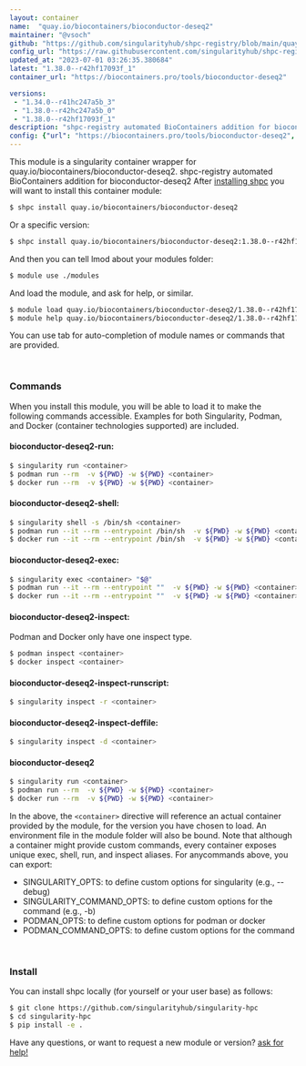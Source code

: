 ```yaml
---
layout: container
name:  "quay.io/biocontainers/bioconductor-deseq2"
maintainer: "@vsoch"
github: "https://github.com/singularityhub/shpc-registry/blob/main/quay.io/biocontainers/bioconductor-deseq2/container.yaml"
config_url: "https://raw.githubusercontent.com/singularityhub/shpc-registry/main/quay.io/biocontainers/bioconductor-deseq2/container.yaml"
updated_at: "2023-07-01 03:26:35.380684"
latest: "1.38.0--r42hf17093f_1"
container_url: "https://biocontainers.pro/tools/bioconductor-deseq2"

versions:
 - "1.34.0--r41hc247a5b_3"
 - "1.38.0--r42hc247a5b_0"
 - "1.38.0--r42hf17093f_1"
description: "shpc-registry automated BioContainers addition for bioconductor-deseq2"
config: {"url": "https://biocontainers.pro/tools/bioconductor-deseq2", "maintainer": "@vsoch", "description": "shpc-registry automated BioContainers addition for bioconductor-deseq2", "latest": {"1.38.0--r42hf17093f_1": "sha256:ceeb8b9e66bcef07cf465adb75cb112d9c38b460fd523a47addd90e168f86ddd"}, "tags": {"1.34.0--r41hc247a5b_3": "sha256:c06884d353effb957123c0e966554f0690fb6ae1ecce8c02919a1877a82339f4", "1.38.0--r42hc247a5b_0": "sha256:bfa2b49c155c117a0cb48db177c030d175cdb427b3d111017e2559981f47de01", "1.38.0--r42hf17093f_1": "sha256:ceeb8b9e66bcef07cf465adb75cb112d9c38b460fd523a47addd90e168f86ddd"}, "docker": "quay.io/biocontainers/bioconductor-deseq2"}
---
```


This module is a singularity container wrapper for quay.io/biocontainers/bioconductor-deseq2.
shpc-registry automated BioContainers addition for bioconductor-deseq2
After [installing shpc](#install) you will want to install this container module:


```bash
$ shpc install quay.io/biocontainers/bioconductor-deseq2
```

Or a specific version:

```bash
$ shpc install quay.io/biocontainers/bioconductor-deseq2:1.38.0--r42hf17093f_1
```

And then you can tell lmod about your modules folder:

```bash
$ module use ./modules
```

And load the module, and ask for help, or similar.

```bash
$ module load quay.io/biocontainers/bioconductor-deseq2/1.38.0--r42hf17093f_1
$ module help quay.io/biocontainers/bioconductor-deseq2/1.38.0--r42hf17093f_1
```

You can use tab for auto-completion of module names or commands that are provided.

<br>

### Commands

When you install this module, you will be able to load it to make the following commands accessible.
Examples for both Singularity, Podman, and Docker (container technologies supported) are included.

#### bioconductor-deseq2-run:

```bash
$ singularity run <container>
$ podman run --rm  -v ${PWD} -w ${PWD} <container>
$ docker run --rm  -v ${PWD} -w ${PWD} <container>
```

#### bioconductor-deseq2-shell:

```bash
$ singularity shell -s /bin/sh <container>
$ podman run --it --rm --entrypoint /bin/sh  -v ${PWD} -w ${PWD} <container>
$ docker run --it --rm --entrypoint /bin/sh  -v ${PWD} -w ${PWD} <container>
```

#### bioconductor-deseq2-exec:

```bash
$ singularity exec <container> "$@"
$ podman run --it --rm --entrypoint ""  -v ${PWD} -w ${PWD} <container> "$@"
$ docker run --it --rm --entrypoint ""  -v ${PWD} -w ${PWD} <container> "$@"
```

#### bioconductor-deseq2-inspect:

Podman and Docker only have one inspect type.

```bash
$ podman inspect <container>
$ docker inspect <container>
```

#### bioconductor-deseq2-inspect-runscript:

```bash
$ singularity inspect -r <container>
```

#### bioconductor-deseq2-inspect-deffile:

```bash
$ singularity inspect -d <container>
```



#### bioconductor-deseq2

```bash
$ singularity run <container>
$ podman run --rm  -v ${PWD} -w ${PWD} <container>
$ docker run --rm  -v ${PWD} -w ${PWD} <container>
```


In the above, the `<container>` directive will reference an actual container provided
by the module, for the version you have chosen to load. An environment file in the
module folder will also be bound. Note that although a container
might provide custom commands, every container exposes unique exec, shell, run, and
inspect aliases. For anycommands above, you can export:

 - SINGULARITY_OPTS: to define custom options for singularity (e.g., --debug)
 - SINGULARITY_COMMAND_OPTS: to define custom options for the command (e.g., -b)
 - PODMAN_OPTS: to define custom options for podman or docker
 - PODMAN_COMMAND_OPTS: to define custom options for the command

<br>

### Install

You can install shpc locally (for yourself or your user base) as follows:

```bash
$ git clone https://github.com/singularityhub/singularity-hpc
$ cd singularity-hpc
$ pip install -e .
```

Have any questions, or want to request a new module or version? [ask for help!](https://github.com/singularityhub/singularity-hpc/issues)